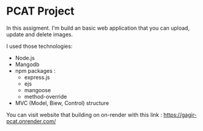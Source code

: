 # PCAT Project

In this assigment. I'm build an basic web application that you can upload, update and delete images.

I used those technologies:
* Node.js
* Mangodb
* npm packages :
    * express.js
    * ejs
    * mangoose
    * method-override
* MVC (Model, Biew, Control) structure

You can visit website that building on on-render with this link :
https://gagir-pcat.onrender.com/